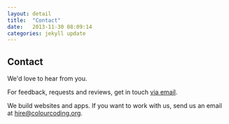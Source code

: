 ```yaml
---
layout: detail
title:  "Contact"
date:   2013-11-30 08:09:14
categories: jekyll update
---
```


## Contact
We'd love to hear from you.

For feedback, requests and reviews, get in touch [via email](mailto:feedback@colourcoding.org).

We build websites and apps. If you want to work with us, send us an email at [hire@colourcoding.org](mailto:hire@colourcoding.org).